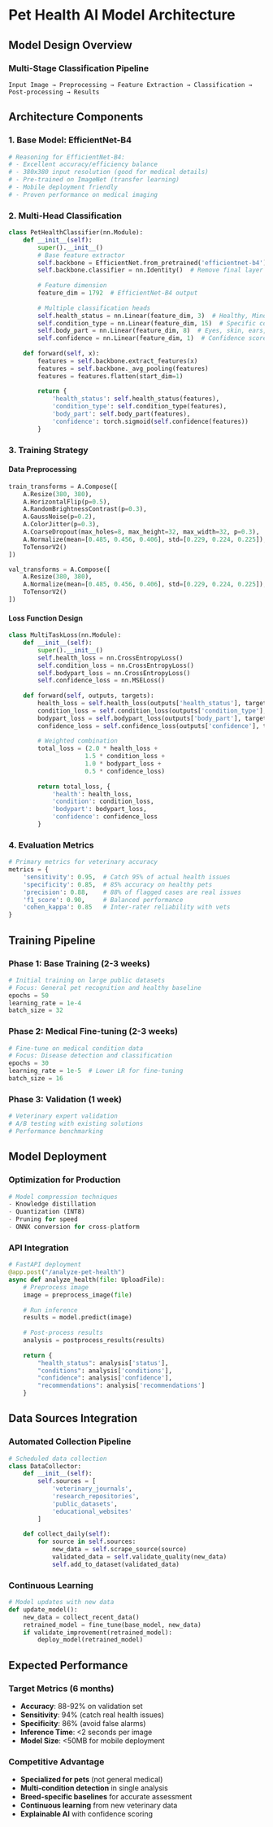 # Pet Health AI Model Architecture

## Model Design Overview

### Multi-Stage Classification Pipeline
```
Input Image → Preprocessing → Feature Extraction → Classification → Post-processing → Results
```

## Architecture Components

### 1. Base Model: EfficientNet-B4
```python
# Reasoning for EfficientNet-B4:
# - Excellent accuracy/efficiency balance
# - 380x380 input resolution (good for medical details)
# - Pre-trained on ImageNet (transfer learning)
# - Mobile deployment friendly
# - Proven performance on medical imaging
```

### 2. Multi-Head Classification
```python
class PetHealthClassifier(nn.Module):
    def __init__(self):
        super().__init__()
        # Base feature extractor
        self.backbone = EfficientNet.from_pretrained('efficientnet-b4')
        self.backbone.classifier = nn.Identity()  # Remove final layer
        
        # Feature dimension
        feature_dim = 1792  # EfficientNet-B4 output
        
        # Multiple classification heads
        self.health_status = nn.Linear(feature_dim, 3)  # Healthy, Minor, Severe
        self.condition_type = nn.Linear(feature_dim, 15)  # Specific conditions
        self.body_part = nn.Linear(feature_dim, 8)  # Eyes, skin, ears, etc.
        self.confidence = nn.Linear(feature_dim, 1)  # Confidence score
        
    def forward(self, x):
        features = self.backbone.extract_features(x)
        features = self.backbone._avg_pooling(features)
        features = features.flatten(start_dim=1)
        
        return {
            'health_status': self.health_status(features),
            'condition_type': self.condition_type(features),
            'body_part': self.body_part(features),
            'confidence': torch.sigmoid(self.confidence(features))
        }
```

### 3. Training Strategy

#### Data Preprocessing
```python
train_transforms = A.Compose([
    A.Resize(380, 380),
    A.HorizontalFlip(p=0.5),
    A.RandomBrightnessContrast(p=0.3),
    A.GaussNoise(p=0.2),
    A.ColorJitter(p=0.3),
    A.CoarseDropout(max_holes=8, max_height=32, max_width=32, p=0.3),
    A.Normalize(mean=[0.485, 0.456, 0.406], std=[0.229, 0.224, 0.225]),
    ToTensorV2()
])

val_transforms = A.Compose([
    A.Resize(380, 380),
    A.Normalize(mean=[0.485, 0.456, 0.406], std=[0.229, 0.224, 0.225]),
    ToTensorV2()
])
```

#### Loss Function Design
```python
class MultiTaskLoss(nn.Module):
    def __init__(self):
        super().__init__()
        self.health_loss = nn.CrossEntropyLoss()
        self.condition_loss = nn.CrossEntropyLoss()
        self.bodypart_loss = nn.CrossEntropyLoss()
        self.confidence_loss = nn.MSELoss()
        
    def forward(self, outputs, targets):
        health_loss = self.health_loss(outputs['health_status'], targets['health'])
        condition_loss = self.condition_loss(outputs['condition_type'], targets['condition'])
        bodypart_loss = self.bodypart_loss(outputs['body_part'], targets['bodypart'])
        confidence_loss = self.confidence_loss(outputs['confidence'], targets['confidence'])
        
        # Weighted combination
        total_loss = (2.0 * health_loss + 
                     1.5 * condition_loss + 
                     1.0 * bodypart_loss + 
                     0.5 * confidence_loss)
        
        return total_loss, {
            'health': health_loss,
            'condition': condition_loss,
            'bodypart': bodypart_loss,
            'confidence': confidence_loss
        }
```

### 4. Evaluation Metrics
```python
# Primary metrics for veterinary accuracy
metrics = {
    'sensitivity': 0.95,  # Catch 95% of actual health issues
    'specificity': 0.85,  # 85% accuracy on healthy pets
    'precision': 0.88,    # 88% of flagged cases are real issues
    'f1_score': 0.90,     # Balanced performance
    'cohen_kappa': 0.85   # Inter-rater reliability with vets
}
```

## Training Pipeline

### Phase 1: Base Training (2-3 weeks)
```python
# Initial training on large public datasets
# Focus: General pet recognition and healthy baseline
epochs = 50
learning_rate = 1e-4
batch_size = 32
```

### Phase 2: Medical Fine-tuning (2-3 weeks)
```python
# Fine-tune on medical condition data
# Focus: Disease detection and classification
epochs = 30
learning_rate = 1e-5  # Lower LR for fine-tuning
batch_size = 16
```

### Phase 3: Validation (1 week)
```python
# Veterinary expert validation
# A/B testing with existing solutions
# Performance benchmarking
```

## Model Deployment

### Optimization for Production
```python
# Model compression techniques
- Knowledge distillation
- Quantization (INT8)
- Pruning for speed
- ONNX conversion for cross-platform
```

### API Integration
```python
# FastAPI deployment
@app.post("/analyze-pet-health")
async def analyze_health(file: UploadFile):
    # Preprocess image
    image = preprocess_image(file)
    
    # Run inference
    results = model.predict(image)
    
    # Post-process results
    analysis = postprocess_results(results)
    
    return {
        "health_status": analysis['status'],
        "conditions": analysis['conditions'],
        "confidence": analysis['confidence'],
        "recommendations": analysis['recommendations']
    }
```

## Data Sources Integration

### Automated Collection Pipeline
```python
# Scheduled data collection
class DataCollector:
    def __init__(self):
        self.sources = [
            'veterinary_journals',
            'research_repositories', 
            'public_datasets',
            'educational_websites'
        ]
    
    def collect_daily(self):
        for source in self.sources:
            new_data = self.scrape_source(source)
            validated_data = self.validate_quality(new_data)
            self.add_to_dataset(validated_data)
```

### Continuous Learning
```python
# Model updates with new data
def update_model():
    new_data = collect_recent_data()
    retrained_model = fine_tune(base_model, new_data)
    if validate_improvement(retrained_model):
        deploy_model(retrained_model)
```

## Expected Performance

### Target Metrics (6 months)
- **Accuracy**: 88-92% on validation set
- **Sensitivity**: 94% (catch real health issues)
- **Specificity**: 86% (avoid false alarms)
- **Inference Time**: <2 seconds per image
- **Model Size**: <50MB for mobile deployment

### Competitive Advantage
- **Specialized for pets** (not general medical)
- **Multi-condition detection** in single analysis
- **Breed-specific baselines** for accurate assessment
- **Continuous learning** from new veterinary data
- **Explainable AI** with confidence scoring
